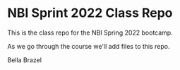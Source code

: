 # NBI Sprint 2022 Class Repo
This is the class repo for the NBI Spring 2022 bootcamp.

As we go through the course we'll add files to this repo.

Bella Brazel
